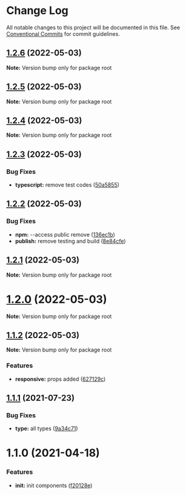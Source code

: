 # Change Log

All notable changes to this project will be documented in this file.
See [Conventional Commits](https://conventionalcommits.org) for commit guidelines.

## [1.2.6](https://github.com/eunchurn/components/compare/v1.2.5...v1.2.6) (2022-05-03)

**Note:** Version bump only for package root





## [1.2.5](https://github.com/eunchurn/components/compare/v1.2.4...v1.2.5) (2022-05-03)

**Note:** Version bump only for package root





## [1.2.4](https://github.com/eunchurn/components/compare/v1.2.3...v1.2.4) (2022-05-03)

**Note:** Version bump only for package root





## [1.2.3](https://github.com/eunchurn/components/compare/v1.2.2...v1.2.3) (2022-05-03)


### Bug Fixes

* **typescript:** remove test codes ([50a5855](https://github.com/eunchurn/components/commit/50a5855ac0383ebaa88895a73981302690ded24c))





## [1.2.2](https://github.com/eunchurn/components/compare/v1.2.1...v1.2.2) (2022-05-03)


### Bug Fixes

* **npm:** --access public remove ([136ec1b](https://github.com/eunchurn/components/commit/136ec1b1f5e3748820423518cbc6b06eff051626))
* **publish:** remove testing and build ([8e84cfe](https://github.com/eunchurn/components/commit/8e84cfe5862367c52a80e96c135c6ee61bda9cdb))





## [1.2.1](https://github.com/eunchurn/components/compare/v1.1.2...v1.2.1) (2022-05-03)

**Note:** Version bump only for package root





# [1.2.0](https://github.com/eunchurn/components/compare/v1.1.2...v1.2.0) (2022-05-03)

**Note:** Version bump only for package root





## [1.1.2](https://github.com/eunchurn/components/compare/v1.2.0...v1.1.2) (2022-05-03)

**Note:** Version bump only for package root
### Features

* **responsive:** props added ([627129c](https://github.com/eunchurn/components/commit/627129c8117df9e2a5c7f748865916d6a6df645a))

## [1.1.1](https://github.com/eunchurn/components/compare/v1.1.0...v1.1.1) (2021-07-23)


### Bug Fixes

* **type:** all types ([9a34c71](https://github.com/eunchurn/components/commit/9a34c715c73efee73b8eb3eb964f4aa4b7c99898))





# 1.1.0 (2021-04-18)


### Features

* **init:** init components ([f20128e](https://github.com/eunchurn/components/commit/f20128e69178704d5c992c5da3f8a2461b7b526a))

